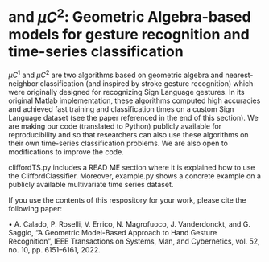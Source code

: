 # and $\mu C^{2}$: Geometric Algebra-based models for gesture recognition and time-series classification
$\mu C^{1}$ and $\mu C^{2}$ are two algorithms based on geometric algebra and nearest-neighbor classification (and inspired by stroke gesture recognition) which were originally designed for recognizing Sign Language gestures. In its original Matlab implementation, these algorithms computed high accuracies and achieved fast training and classification times on a custom Sign Language dataset (see the paper referenced in the end of this section).
We are making our code (translated to Python) publicly available for reproducibility and so that researchers can also use these algorithms on their own time-series classification problems. We are also open to modifications to improve the code.

cliffordTS.py includes a READ ME section where it is explained how to use the CliffordClassifier. Moreover, example.py shows a concrete example on a publicly available multivariate time series dataset.

If you use the contents of this respository for your work, please cite the following paper:

•	A. Calado, P. Roselli, V. Errico, N. Magrofuoco, J. Vanderdonckt, and G. Saggio, “A Geometric Model-Based Approach to Hand Gesture Recognition”, IEEE Transactions on Systems, Man, and Cybernetics, vol. 52, no. 10, pp. 6151–6161, 2022.
